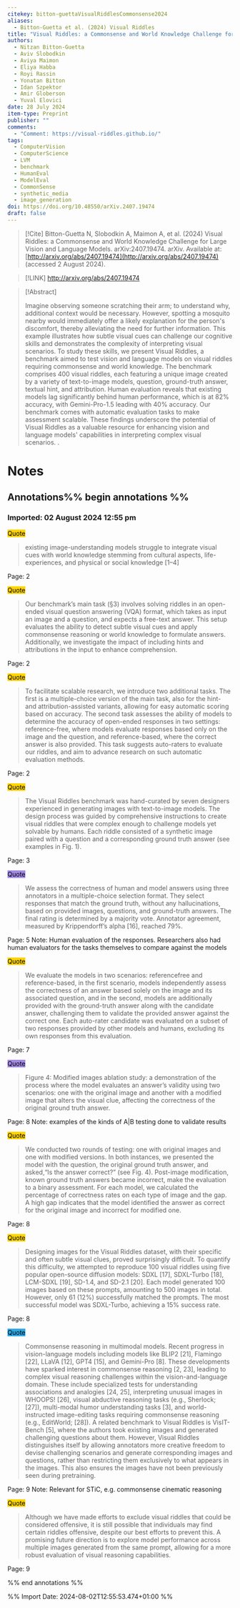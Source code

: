 ```yaml
---
citekey: bitton-guettaVisualRiddlesCommonsense2024
aliases:
  - Bitton-Guetta et al. (2024) Visual Riddles
title: "Visual Riddles: a Commonsense and World Knowledge Challenge for Large Vision and Language Models"
authors:
  - Nitzan Bitton-Guetta
  - Aviv Slobodkin
  - Aviya Maimon
  - Eliya Habba
  - Royi Rassin
  - Yonatan Bitton
  - Idan Szpektor
  - Amir Globerson
  - Yuval Elovici
date: 28 July 2024
item-type: Preprint
publisher: ""
comments:
  - "Comment: https://visual-riddles.github.io/"
tags:
  - ComputerVision
  - ComputerScience
  - LVM
  - benchmark
  - HumanEval
  - ModelEval
  - CommonSense
  - synthetic_media
  - image_generation
doi: https://doi.org/10.48550/arXiv.2407.19474
draft: false
---
```


> [!Cite]
> Bitton-Guetta N, Slobodkin A, Maimon A, et al. (2024) Visual Riddles: a Commonsense and World Knowledge Challenge for Large Vision and Language Models. arXiv:2407.19474. arXiv. Available at: [http://arxiv.org/abs/2407.19474](http://arxiv.org/abs/2407.19474) (accessed 2 August 2024).

> [!LINK] 
> http://arxiv.org/abs/2407.19474

> [!Abstract]
>
> Imagine observing someone scratching their arm; to understand why, additional context would be necessary. However, spotting a mosquito nearby would immediately offer a likely explanation for the person's discomfort, thereby alleviating the need for further information. This example illustrates how subtle visual cues can challenge our cognitive skills and demonstrates the complexity of interpreting visual scenarios. To study these skills, we present Visual Riddles, a benchmark aimed to test vision and language models on visual riddles requiring commonsense and world knowledge. The benchmark comprises 400 visual riddles, each featuring a unique image created by a variety of text-to-image models, question, ground-truth answer, textual hint, and attribution. Human evaluation reveals that existing models lag significantly behind human performance, which is at 82\% accuracy, with Gemini-Pro-1.5 leading with 40\% accuracy. Our benchmark comes with automatic evaluation tasks to make assessment scalable. These findings underscore the potential of Visual Riddles as a valuable resource for enhancing vision and language models' capabilities in interpreting complex visual scenarios.
>.
> 
# Notes

## Annotations%% begin annotations %%


### Imported: 02 August 2024 12:55 pm


<mark style="background-color: #ffd400">Quote</mark>
> existing image-understanding models struggle to integrate visual cues with world knowledge stemming from cultural aspects, life-experiences, and physical or social knowledge \[1–4]

Page: 2


<mark style="background-color: #ffd400">Quote</mark>
> Our benchmark’s main task (§3) involves solving riddles in an open-ended visual question answering (VQA) format, which takes as input an image and a question, and expects a free-text answer. This setup evaluates the ability to detect subtle visual cues and apply commonsense reasoning or world knowledge to formulate answers. Additionally, we investigate the impact of including hints and attributions in the input to enhance comprehension.

Page: 2


<mark style="background-color: #ffd400">Quote</mark>
> To facilitate scalable research, we introduce two additional tasks. The first is a multiple-choice version of the main task, also for the hint- and attribution-assisted variants, allowing for easy automatic scoring based on accuracy. The second task assesses the ability of models to determine the accuracy of open-ended responses in two settings: reference-free, where models evaluate responses based only on the image and the question, and reference-based, where the correct answer is also provided. This task suggests auto-raters to evaluate our riddles, and aim to advance research on such automatic evaluation methods.

Page: 2


<mark style="background-color: #ffd400">Quote</mark>
> The Visual Riddles benchmark was hand-curated by seven designers experienced in generating images with text-to-image models. The design process was guided by comprehensive instructions to create visual riddles that were complex enough to challenge models yet solvable by humans. Each riddle consisted of a synthetic image paired with a question and a corresponding ground truth answer (see examples in Fig. 1).

Page: 3


<mark style="background-color: #a28ae5">Quote</mark>
> We assess the correctness of human and model answers using three annotators in a multiple-choice selection format. They select responses that match the ground truth, without any hallucinations, based on provided images, questions, and ground-truth answers. The final rating is determined by a majority vote. Annotator agreement, measured by Krippendorff’s alpha \[16], reached 79%.

Page: 5
Note: Human evaluation of the responses. Researchers also had human evaluators for the tasks themselves to compare against the models


<mark style="background-color: #ffd400">Quote</mark>
> We evaluate the models in two scenarios: referencefree and reference-based, in the first scenario, models independently assess the correctness of an answer based solely on the image and its associated question, and in the second, models are additionally provided with the ground-truth answer along with the candidate answer, challenging them to validate the provided answer against the correct one. Each auto-rater candidate was evaluated on a subset of two responses provided by other models and humans, excluding its own responses from this evaluation.

Page: 7


<mark style="background-color: #a28ae5">Quote</mark>
> Figure 4: Modified images ablation study: a demonstration of the process where the model evaluates an answer’s validity using two scenarios: one with the original image and another with a modified image that alters the visual clue, affecting the correctness of the original ground truth answer.

Page: 8
Note: examples of the kinds of A|B testing done to validate results


<mark style="background-color: #ffd400">Quote</mark>
> We conducted two rounds of testing: one with original images and one with modified versions. In both instances, we presented the model with the question, the original ground truth answer, and asked,“Is the answer correct?” (see Fig. 4). Post-image modification, known ground truth answers became incorrect, make the evaluation to a binary assessment. For each model, we calculated the percentage of correctness rates on each type of image and the gap. A high gap indicates that the model identified the answer as correct for the original image and incorrect for modified one.

Page: 8


<mark style="background-color: #ffd400">Quote</mark>
> Designing images for the Visual Riddles dataset, with their specific and often subtle visual clues, proved surprisingly difficult. To quantify this difficulty, we attempted to reproduce 100 visual riddles using five popular open-source diffusion models: SDXL \[17], SDXL-Turbo \[18], LCM-SDXL \[19], SD-1.4, and SD-2.1 \[20]. Each model generated 100 images based on these prompts, amounting to 500 images in total. However, only 61 (12%) successfully matched the prompts. The most successful model was SDXL-Turbo, achieving a 15% success rate.

Page: 8


<mark style="background-color: #2ea8e5">Quote</mark>
> Commonsense reasoning in multimodal models. Recent progress in vision-language models including models like BLIP2 \[21], Flamingo \[22], LLaVA \[12], GPT4 \[15], and Gemini-Pro \[8]. These developments have sparked interest in commonsense reasoning \[2, 23], leading to complex visual reasoning challenges within the vision-and-language domain. These include specialized tests for understanding associations and analogies \[24, 25], interpreting unusual images in WHOOPS! \[26], visual abductive reasoning tasks (e.g., Sherlock; \[27]), multi-modal humor understanding tasks \[3], and world-instructed image-editing tasks requiring commonsense reasoning (e.g., EditWorld; \[28]). A related benchmark to Visual Riddles is VisIT-Bench \[5], where the authors took existing images and generated challenging questions about them. However, Visual Riddles distinguishes itself by allowing annotators more creative freedom to devise challenging scenarios and generate corresponding images and questions, rather than restricting them exclusively to what appears in the images. This also ensures the images have not been previously seen during pretraining.

Page: 9
Note: Relevant for STiC, e.g. commonsense cinematic reasoning


<mark style="background-color: #ffd400">Quote</mark>
> Although we have made efforts to exclude visual riddles that could be considered offensive, it is still possible that individuals may find certain riddles offensive, despite our best efforts to prevent this. A promising future direction is to explore model performance across multiple images generated from the same prompt, allowing for a more robust evaluation of visual reasoning capabilities.

Page: 9



%% end annotations %%



%% Import Date: 2024-08-02T12:55:53.474+01:00 %%
